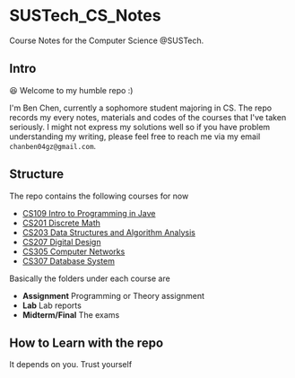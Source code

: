 # SUSTech_CS_Notes

Course Notes for the Computer Science @SUSTech.

## Intro

:laughing: Welcome to my humble repo :)

I'm Ben Chen, currently a sophomore student majoring in CS. The repo records my every notes, materials and codes of the courses that I've taken seriously. I might not express my solutions well so if you have problem understanding my writing, please feel free to reach me via my email `chanben04gz@gmail.com`.

## Structure

The repo contains the following courses for now
- [CS109 Intro to Programming in Jave](./CS109_Intro2Programming_in_Jave)
- [CS201 Discrete Math](./CS201_Discrete_Math)
- [CS203 Data Structures and Algorithm Analysis](./CS203_Data_Structures_and_Algorithm_Analysis)
- [CS207 Digital Design](./CS207_Digital_Design)
- [CS305 Computer Networks](./CS305_Computer_Networks)
- [CS307 Database System](./CS307_Database_System)

Basically the folders under each course are
- **Assignment** Programming or Theory assignment
- **Lab** Lab reports
- **Midterm/Final** The exams

## How to Learn with the repo
It depends on you. Trust yourself
